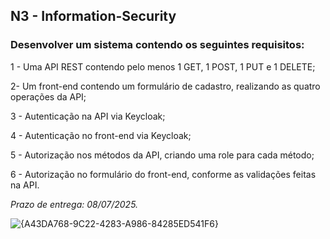 ## N3 - Information-Security

### Desenvolver um sistema contendo os seguintes requisitos:


  1 - Uma API REST contendo pelo menos 1 GET, 1 POST, 1 PUT e 1 DELETE;
  
  2- Um front-end contendo um formulário de cadastro, realizando as quatro operações da API;
  
  3 - Autenticação na API via Keycloak;
  
  4 - Autenticação no front-end via Keycloak;
  
  5 - Autorização nos métodos da API, criando uma role para cada método;
  
  6 - Autorização no formulário do front-end, conforme as validações feitas na API.
  
  
*Prazo de entrega: 08/07/2025.*

![{A43DA768-9C22-4283-A986-84285ED541F6}](https://github.com/user-attachments/assets/8e35a2c1-30ed-444a-b2d8-788fa62a880f)
